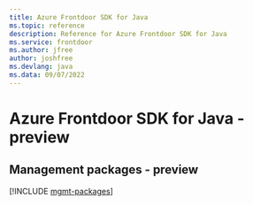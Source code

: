 ```yaml
---
title: Azure Frontdoor SDK for Java
ms.topic: reference
description: Reference for Azure Frontdoor SDK for Java
ms.service: frontdoor
ms.author: jfree
author: joshfree
ms.devlang: java
ms.data: 09/07/2022
---
```

# Azure Frontdoor SDK for Java - preview

## Management packages - preview
[!INCLUDE [mgmt-packages](frontdoor-mgmt-index.md)]